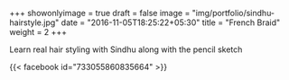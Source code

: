 +++
showonlyimage = true
draft = false
image = "img/portfolio/sindhu-hairstyle.jpg"
date = "2016-11-05T18:25:22+05:30"
title = "French Braid"
weight = 2
+++

Learn real hair styling with Sindhu along with the pencil sketch

{{< facebook id="733055860835664" >}}
